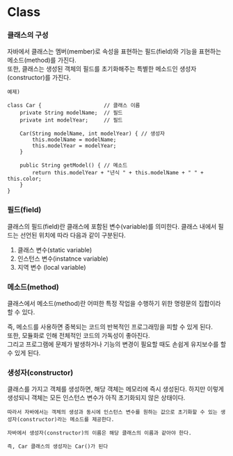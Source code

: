 # Class
### 클래스의 구성
자바에서 클래스는 멤버(member)로 속성을 표현하는 필드(field)와 기능을 표현하는 메소드(method)를 가진다.   
또한, 클래스는 생성된 객체의 필드를 초기화해주는 특별한 메소드인 생성자(constructor)를 가진다.
```
예제)

class Car {                    // 클래스 이름
    private String modelName;  // 필드
    private int modelYear;     // 필드

    Car(String modelName, int modelYear) { // 생성자
        this.modelName = modelName;
        this.modelYear = modelYear;
    }

    public String getModel() { // 메소드
        return this.modelYear + "년식 " + this.modelName + " " + this.color;
    }
}
```   

### 필드(field)
클래스의 필드(field)란 클래스에 포함된 변수(variable)를 의미한다.
클래스 내에서 필드는 선언된 위치에 따라 다음과 같이 구분된다.
1. 클래스 변수(static variable)
2. 인스턴스 변수(instatnce variable)
3. 지역 변수 (local variable)

### 메소드(method)
클래스에서 메소드(method)란 어떠한 특정 작업을 수행하기 위한 명령문의 집합이라 할 수 있다.

즉, 메소드를 사용하면 중복되는 코드의 반복적인 프로그래밍을 피할 수 있게 된다.   
또한, 모듈화로 인해 전체적인 코드의 가독성이 좋아진다.   
그리고 프로그램에 문제가 발생하거나 기능의 변경이 필요할 때도 손쉽게 유지보수를 할 수 있게 된다.

### 생성자(constructor)
클래스를 가지고 객체를 생성하면, 해당 객체는 메모리에 즉시 생성된다.
하지만 이렇게 생성되니 객체는 모든 인스턴스 변수가 아직 초기화되지 않은 상태이다.
```
따라서 자바에서는 객체의 생성과 동시에 인스턴스 변수를 원하는 값으로 초기화할 수 있는 생성자(constructor)라는 메소드를 제공한다.

자바에서 생성자(constructor)의 이름은 해당 클래스의 이름과 같아야 한다.

즉, Car 클래스의 생성자는 Car()가 된다
```